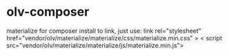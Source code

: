 # olv-composer
materialize for composer install
to link, just use:
link rel="stylesheet" href="vendor/olv/materialize/materialize/css/materialize.min.css" >
< script src="vendor/olv/materialize/materialize/js/materialize.min.js"></script>
